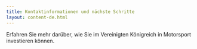 ```yaml
---
title: Kontaktinformationen und nächste Schritte
layout: content-de.html
---
```


Erfahren Sie mehr darüber, wie Sie im Vereinigten Königreich in Motorsport investieren können.